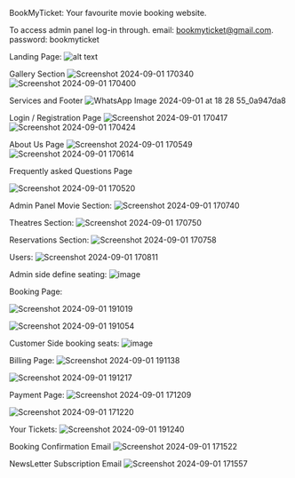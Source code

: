 BookMyTicket: Your favourite movie booking website.

To access admin panel log-in through.
email: bookmyticket@gmail.com.
password: bookmyticket

Landing Page:
                            ![alt text](https://github.com/user-attachments/assets/8c2d334d-7830-4c91-8360-1ebd3950cc33)
                                            


  





  Gallery Section
  ![Screenshot 2024-09-01 170340](https://github.com/user-attachments/assets/9a38e9bd-fc4a-4a44-8f99-f35b8e6bb927)
  ![Screenshot 2024-09-01 170400](https://github.com/user-attachments/assets/ef505ccb-f371-412e-b36b-757de384e573)





Services and Footer
![WhatsApp Image 2024-09-01 at 18 28 55_0a947da8](https://github.com/user-attachments/assets/561738cd-195e-4e93-8b66-b5ecb1ee97f3)


  Login / Registration Page
    ![Screenshot 2024-09-01 170417](https://github.com/user-attachments/assets/1717d395-a671-4c62-83a5-e9353ffc88b2)
  ![Screenshot 2024-09-01 170424](https://github.com/user-attachments/assets/73e78266-7230-4454-9f2e-f651aeb6eda0)
  






  About Us Page 
    ![Screenshot 2024-09-01 170549](https://github.com/user-attachments/assets/34e9203f-2eba-4291-ba9f-7bbd58554451)
  ![Screenshot 2024-09-01 170614](https://github.com/user-attachments/assets/02a72eff-676f-4c86-b418-6f798e7274c8)

  




  Frequently asked Questions Page


  ![Screenshot 2024-09-01 170520](https://github.com/user-attachments/assets/672ca5d6-8610-4e97-aedb-79c202aa1c5d)





  Admin Panel
  Movie Section:
  ![Screenshot 2024-09-01 170740](https://github.com/user-attachments/assets/9e7d3ad4-c52a-474b-997c-34c0c42cfbfb)




  Theatres Section:
![Screenshot 2024-09-01 170750](https://github.com/user-attachments/assets/1eb3a9b1-1c1b-4270-93fb-68de187de95a)


  Reservations Section:
![Screenshot 2024-09-01 170758](https://github.com/user-attachments/assets/810d433b-3284-45c3-a4af-c5d74409688e)


  Users:
![Screenshot 2024-09-01 170811](https://github.com/user-attachments/assets/9ec92299-81ba-4f8d-bc32-41e05ec60f53)

Admin side define seating:
![image](https://github.com/user-attachments/assets/6f1f9efb-db79-4e9f-8f33-8794eddbaf58)


  Booking Page:

![Screenshot 2024-09-01 191019](https://github.com/user-attachments/assets/303672c0-febf-4ede-a418-8db6a49a4679)

![Screenshot 2024-09-01 191054](https://github.com/user-attachments/assets/a01fab3d-c8e3-4fd8-8d74-a7fa98c6b16e)

  
Customer Side booking seats:
![image](https://github.com/user-attachments/assets/f24b0825-28b4-4f39-bbc0-8a5e5f281562)



Billing Page:
![Screenshot 2024-09-01 191138](https://github.com/user-attachments/assets/7ba30842-cf1d-4565-864e-9341050b5c5f)

![Screenshot 2024-09-01 191217](https://github.com/user-attachments/assets/3253b69e-e497-4722-bf45-7909f1d7b141)



Payment Page:
![Screenshot 2024-09-01 171209](https://github.com/user-attachments/assets/e2de43a4-a00d-4c49-bc3f-b8c21d23432c)

![Screenshot 2024-09-01 171220](https://github.com/user-attachments/assets/44d13c6c-0902-4120-a7c8-0e8b0b410752)


Your Tickets:
![Screenshot 2024-09-01 191240](https://github.com/user-attachments/assets/d9c48027-7f36-437c-805b-60b6d669d4ac)

Booking Confirmation Email
![Screenshot 2024-09-01 171522](https://github.com/user-attachments/assets/6b801578-7334-4113-a508-77398015008b)

NewsLetter Subscription Email
![Screenshot 2024-09-01 171557](https://github.com/user-attachments/assets/1afea266-1896-4b59-b248-8164464e7531)
